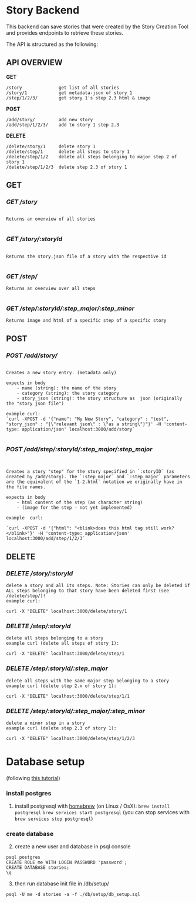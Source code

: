 # Story Backend

This backend can save stories that were created by the Story Creation Tool and provides endpoints to retrieve these stories. 

The API is structured as the following: 


## API OVERVIEW

**GET**
```
/story              get list of all stories
/story/1            get metadata-json of story 1
/step/1/2/3/        get story 1's step 2.3 html & image
```
**POST**
```
/add/story/         add new story
/add/step/1/2/3/    add to story 1 step 2.3
```

**DELETE**
```
/delete/story/1     delete story 1
/delete/step/1      delete all steps to story 1
/delete/step/1/2    delete all steps belonging to major step 2 of story 1
/delete/step/1/2/3  delete step 2.3 of story 1

```


## GET


### _GET /story_

```

Returns an overview of all stories 


```

### _GET /story/:storyId_

```

Returns the story.json file of a story with the respective id


```

### _GET /step/_

```
Returns an overview over all steps


```

### _GET /step/:storyId/:step_major/:step_minor_

```
Returns image and html of a specific step of a specific story
```

## POST 

### _POST /add/story/_

```
 
Creates a new story entry. (metadata only)

expects in body
	- name (string): the name of the story
	- category (string): the story category
	- story_json (string): the story structure as  json (originally the "story json file")

example curl:
`curl -XPOST -d '{"name": "My New Story", "category" : "test", "story_json" : "{\"relevant json\" : \"as a string\"}"}' -H 'content-type: application/json' localhost:3000/add/story`


```

### _POST /add/step/:storyId/:step_major/:step_major_

```


Creates a story "step" for the story specified in `:storyID` (as created by /add/story). The `:step_major` and `:step_major` parameters are the equivalent of the `1-2.html` notation we originally have in the file names.

expects in body
    - html content of the step (as character string)
    - (image for the step - not yet implemented) 

example  curl:

`curl -XPOST -d '{"html": "<blink>does this html tag still work?</blink>"}' -H 'content-type: application/json' localhost:3000/add/step/1/2/3`

```

## DELETE

### _DELETE /story/:storyId_

```
delete a story and all its steps. Note: Stories can only be deleted if ALL steps belonging to that story have been deleted first (see /delete/step/)!
example curl:

curl -X "DELETE" localhost:3000/delete/story/1

```

### _DELETE /step/:storyId_
```
delete all steps belonging to a story
example curl (delete all steps of story 1):

curl -X "DELETE" localhost:3000/delete/step/1

```

### _DELETE /step/:storyId/:step_major_

```
delete all steps with the same major step belonging to a story
example curl (delete step 2.x of story 1):

curl -X "DELETE" localhost:3000/delete/step/1/1

```

### _DELETE /step/:storyId/:step_major/:step_minor_

```
delete a minor step in a story
example curl (delete step 2.3 of story 1):

curl -X "DELETE" localhost:3000/delete/step/1/2/3

```






# Database setup

(following [this tutorial](https://blog.logrocket.com/nodejs-expressjs-postgresql-crud-rest-api-example/))

### install postgres

1. install postgresql with [homebrew](https://brew.sh/) (on Linux / OsX):
`brew install postgresql`
`brew services start postgresql`
(you can stop services with `brew services stop postgresql`)


### create database
2. create a new user and database in psql console 
```
psql postgres
CREATE ROLE me WITH LOGIN PASSWORD 'password';
CREATE DATABASE stories;
\q
```

3. then run database init file in /db/setup/

`psql -U me -d stories -a -f ./db/setup/db_setup.sql`







